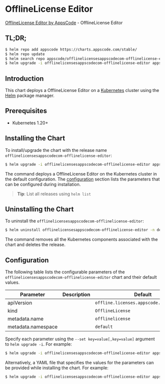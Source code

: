 # OfflineLicense Editor

[OfflineLicense Editor by AppsCode](https://appscode.com) - OfflineLicense Editor

## TL;DR;

```bash
$ helm repo add appscode https://charts.appscode.com/stable/
$ helm repo update
$ helm search repo appscode/offlinelicensesappscodecom-offlinelicense-editor --version=v0.23.0
$ helm upgrade -i offlinelicensesappscodecom-offlinelicense-editor appscode/offlinelicensesappscodecom-offlinelicense-editor -n default --create-namespace --version=v0.23.0
```

## Introduction

This chart deploys a OfflineLicense Editor on a [Kubernetes](http://kubernetes.io) cluster using the [Helm](https://helm.sh) package manager.

## Prerequisites

- Kubernetes 1.20+

## Installing the Chart

To install/upgrade the chart with the release name `offlinelicensesappscodecom-offlinelicense-editor`:

```bash
$ helm upgrade -i offlinelicensesappscodecom-offlinelicense-editor appscode/offlinelicensesappscodecom-offlinelicense-editor -n default --create-namespace --version=v0.23.0
```

The command deploys a OfflineLicense Editor on the Kubernetes cluster in the default configuration. The [configuration](#configuration) section lists the parameters that can be configured during installation.

> **Tip**: List all releases using `helm list`

## Uninstalling the Chart

To uninstall the `offlinelicensesappscodecom-offlinelicense-editor`:

```bash
$ helm uninstall offlinelicensesappscodecom-offlinelicense-editor -n default
```

The command removes all the Kubernetes components associated with the chart and deletes the release.

## Configuration

The following table lists the configurable parameters of the `offlinelicensesappscodecom-offlinelicense-editor` chart and their default values.

|     Parameter      | Description |                       Default                       |
|--------------------|-------------|-----------------------------------------------------|
| apiVersion         |             | <code>offline.licenses.appscode.com/v1alpha1</code> |
| kind               |             | <code>OfflineLicense</code>                         |
| metadata.name      |             | <code>offlinelicense</code>                         |
| metadata.namespace |             | <code>default</code>                                |


Specify each parameter using the `--set key=value[,key=value]` argument to `helm upgrade -i`. For example:

```bash
$ helm upgrade -i offlinelicensesappscodecom-offlinelicense-editor appscode/offlinelicensesappscodecom-offlinelicense-editor -n default --create-namespace --version=v0.23.0 --set apiVersion=offline.licenses.appscode.com/v1alpha1
```

Alternatively, a YAML file that specifies the values for the parameters can be provided while
installing the chart. For example:

```bash
$ helm upgrade -i offlinelicensesappscodecom-offlinelicense-editor appscode/offlinelicensesappscodecom-offlinelicense-editor -n default --create-namespace --version=v0.23.0 --values values.yaml
```
